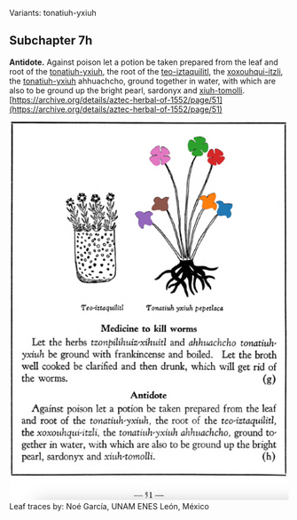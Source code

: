 Variants: tonatiuh-yxiuh  

## Subchapter 7h  
**Antidote.** Against poison let a potion be taken prepared from the leaf and root of the [tonatiuh-yxiuh](Tonatiuh_yxiuh_v2.md), the root of the [teo-iztaquilitl](Teo-iztaquilitl.md), the [xoxouhqui-itzli](xoxouhqui-itzli.md), the [tonatiuh-yxiuh](Tonatiuh_yxiuh_v2.md) ahhuachcho, ground together in water, with which are also to be ground up the bright pearl, sardonyx and [xiuh-tomolli](xiuh-tomolli.md).  
[https://archive.org/details/aztec-herbal-of-1552/page/51](https://archive.org/details/aztec-herbal-of-1552/page/51)  

![N_ID258_p051_02_Tonatiuh_yxiuh.png](assets/N_ID258_p051_02_Tonatiuh_yxiuh.png)  
Leaf traces by: Noé García, UNAM ENES León, México  
